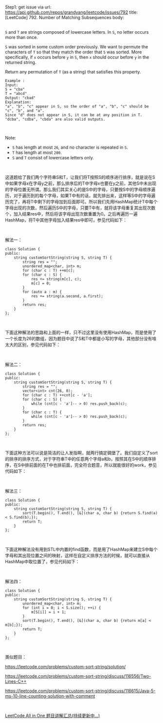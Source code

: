 Step1: get issue via url: https://api.github.com/repos/grandyang/leetcode/issues/792 
 title:[LeetCode] 792. Number of Matching Subsequences 
 body:  
  

`S` and `T` are strings composed of lowercase letters. In `S`, no letter occurs more than once.

`S` was sorted in some custom order previously. We want to permute the characters of `T` so that they match the order that `S` was sorted. More specifically, if `x` occurs before `y` in `S`, then `x` should occur before `y` in the returned string.

Return any permutation of `T` (as a string) that satisfies this property.
    
    
    Example :
    Input: 
    S = "cba"
    T = "abcd"
    Output: "cbad"
    Explanation: 
    "a", "b", "c" appear in S, so the order of "a", "b", "c" should be "c", "b", and "a". 
    Since "d" does not appear in S, it can be at any position in T. "dcba", "cdba", "cbda" are also valid outputs.
    

 

Note:

  * `S` has length at most `26`, and no character is repeated in `S`.
  * `T` has length at most `200`.
  * `S` and `T` consist of lowercase letters only.



 

这道题给了我们两个字符串S和T，让我们将T按照S的顺序进行排序，就是说在S中如果字母x在字母y之前，那么排序后的T中字母x也要在y之前，其他S中未出现的字母位置无所谓。那么我们其实关心的是S中的字母，只要按S中的字母顺序遍历，对于遍历到的每个字母，如果T中有的话，就先排出来，这样等S中的字母遍历完了，再将T中剩下的字母加到后面即可。所以我们先用HashMap统计T中每个字母出现的次数，然后遍历S中的字母，只要T中有，就将该字母重复其出现次数个，加入结果res中，然后将该字母出现次数重置为0。之后再遍历一遍HashMap，将T中其他字母加入结果res中即可，参见代码如下：

 

解法一：
    
    
    class Solution {
    public:
        string customSortString(string S, string T) {
            string res = "";
            unordered_map<char, int> m;
            for (char c : T) ++m[c];
            for (char c : S) {
                res += string(m[c], c);
                m[c] = 0;
            }
            for (auto a : m) {
                res += string(a.second, a.first);
            }
            return res;
        }
    };

 

下面这种解法的思路和上面的一样，只不过这里没有使用HashMap，而是使用了一个长度为26的数组，因为题目中说了S和T中都是小写的字母，其他部分没有啥太大的区别，参见代码如下：

 

解法二：
    
    
    class Solution {
    public:
        string customSortString(string S, string T) {
            string res = "";
            vector<int> cnt(26, 0);
            for (char c : T) ++cnt[c - 'a'];
            for (char c : S) {
                while (cnt[c - 'a']-- > 0) res.push_back(c);
            }
            for (char c : T) {
                while (cnt[c - 'a']-- > 0) res.push_back(c);
            }
            return res;
        }
    };

 

下面这种方法可以说是简洁的让人发指啊，就两行搞定碉堡了。我们自定义了sort的排序的排序方式，对于字符串T中的任意两个字母a和b，按照其在S中的顺序排序，在S中排前面的在T中也排前面，完全符合题意，所以就能很好的work，参见代码如下：

 

解法三：
    
    
    class Solution {
    public:
        string customSortString(string S, string T) {
            sort(T.begin(), T.end(), [&](char a, char b) {return S.find(a) < S.find(b);});
            return T;
        }
    };

 

下面这种解法没有用到STL中内置的find函数，而是用了HashMap来建立S中每个字母和其出现位置之间的映射，这样在自定义排序方法的时候，就可以直接从HashMap中取位置了，参见代码如下：

 

解法四：
    
    
    class Solution {
    public:
        string customSortString(string S, string T) {
            unordered_map<char, int> m;
            for (int i = 0; i < S.size(); ++i) {
                m[S[i]] = i + 1;
            }
            sort(T.begin(), T.end(), [&](char a, char b) {return m[a] < m[b];});
            return T;
        }
    };

 

类似题目：

<https://leetcode.com/problems/custom-sort-string/solution/>

<https://leetcode.com/problems/custom-sort-string/discuss/116556/Two-Lines-C++>

<https://leetcode.com/problems/custom-sort-string/discuss/116615/Java-5-ms-10-line-counting-solution-with-comment>

 

[LeetCode All in One 题目讲解汇总(持续更新中...)](http://www.cnblogs.com/grandyang/p/4606334.html)
